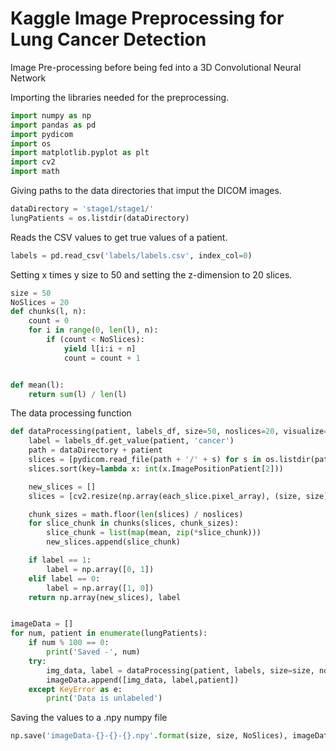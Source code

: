 # Kaggle Image Preprocessing for Lung Cancer Detection

Image Pre-processing before being fed into a 3D Convolutional Neural Network

Importing the libraries needed for the preprocessing.

```python
import numpy as np
import pandas as pd
import pydicom
import os
import matplotlib.pyplot as plt
import cv2
import math
```
Giving paths to the data directories that imput the DICOM images.

```python
dataDirectory = 'stage1/stage1/'
lungPatients = os.listdir(dataDirectory)
```
Reads the CSV values to get true values of a patient.

```python
labels = pd.read_csv('labels/labels.csv', index_col=0)
```
Setting x times y size to 50 and setting the z-dimension to 20 slices.

```python
size = 50
NoSlices = 20
def chunks(l, n):
    count = 0
    for i in range(0, len(l), n):
        if (count < NoSlices):
            yield l[i:i + n]
            count = count + 1


def mean(l):
    return sum(l) / len(l)
```
The data processing function
```python
def dataProcessing(patient, labels_df, size=50, noslices=20, visualize=False):
    label = labels_df.get_value(patient, 'cancer')
    path = dataDirectory + patient
    slices = [pydicom.read_file(path + '/' + s) for s in os.listdir(path)]
    slices.sort(key=lambda x: int(x.ImagePositionPatient[2]))

    new_slices = []
    slices = [cv2.resize(np.array(each_slice.pixel_array), (size, size)) for each_slice in slices]

    chunk_sizes = math.floor(len(slices) / noslices)
    for slice_chunk in chunks(slices, chunk_sizes):
        slice_chunk = list(map(mean, zip(*slice_chunk)))
        new_slices.append(slice_chunk)

    if label == 1:
        label = np.array([0, 1])
    elif label == 0:
        label = np.array([1, 0])
    return np.array(new_slices), label


imageData = []
for num, patient in enumerate(lungPatients):
    if num % 100 == 0:
        print('Saved -', num)
    try:
        img_data, label = dataProcessing(patient, labels, size=size, noslices=NoSlices)
        imageData.append([img_data, label,patient])
    except KeyError as e:
        print('Data is unlabeled')

```
Saving the values to a .npy numpy file
```python
np.save('imageData-{}-{}-{}.npy'.format(size, size, NoSlices), imageData)
```


